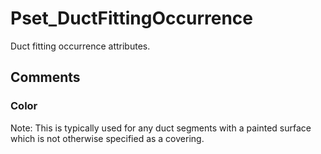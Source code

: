 # Pset_DuctFittingOccurrence

Duct fitting occurrence attributes.


## Comments

### Color

Note: This is typically used for any duct segments with a painted surface which is not otherwise specified as a covering.

